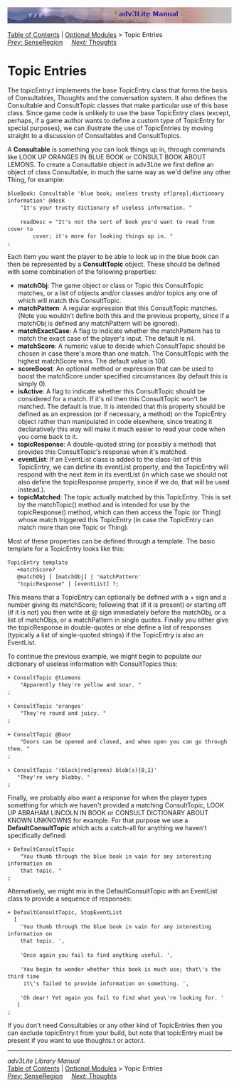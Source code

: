 ---
---
<div class="topbar">

<img src="topbar.jpg" data-border="0" />

</div>

<div class="nav">

<a href="toc.html" class="nav">Table of Contents</a> \|
<a href="optional.html" class="nav">Optional Modules</a> \> Topic
Entries  
<span class="navnp"><a href="senseregion.html" class="nav"><em>Prev:</em> SenseRegion</a>
    <a href="thought.html" class="nav"><em>Next:</em> Thoughts</a>    
</span>

</div>

<div class="main">

# Topic Entries

The topicEntry.t implements the base TopicEntry class that forms the
basis of Consultables, Thoughts and the conversation system. It also
defines the Consultable and ConsultTopic classes that make particular
use of this base class. Since game code is unlikely to use the base
TopicEntry class (except, perhaps, if a game author wants to define a
custom type of TopicEntry for special purposes), we can illustrate the
use of TopicEntries by moving straight to a discussion of Consultables
and ConsultTopics.

A **Consultable** is something you can look things up in, through
commands like LOOK UP ORANGES IN BLUE BOOK or CONSULT BOOK ABOUT LEMONS.
To create a Consultable object in adv3Lite we first define an object of
class Consultable, in much the same way as we'd define any other Thing,
for example:

<div class="code">

    blueBook: Consultable 'blue book; useless trusty of[prep];dictionary information' @desk
        "It's your trusty dictionary of useless information. "
        
        readDesc = "It's not the sort of book you'd want to read from cover to
            cover; it's more for looking things up in. "
    ;

</div>

Each item you want the player to be able to look up in the blue book can
then be represented by a **ConsultTopic** object. These should be
defined with some combination of the following properties:

- **matchObj**: The game object or class or Topic this ConsultTopic
  matches, or a list of objects and/or classes and/or topics any one of
  which will match this ConsultTopic.
- **matchPattern**: A regular expression that this ConsultTopic matches.
  (Note you wouldn't define both this and the previous property, since
  if a matchObj is defined any matchPattern will be ignored).
- **matchExactCase**: A flag to indicate whether the matchPattern has to
  match the exact case of the player's input. The default is nil.
- **matchScore**: A numeric value to decide which ConsultTopic should be
  chosen in case there's more than one match. The ConsultTopic with the
  highest matchScore wins. The default value is 100.
- **scoreBoost**: An optional method or expression that can be used to
  boost the matchScore under specified circumstances (by default this is
  simply 0).
- **isActive**: A flag to indicate whether this ConsultTopic should be
  considered for a match. If it's nil then this ConsultTopic won't be
  matched. The default is true. It is intended that this property should
  be defined as an expression (or if necessary, a method) on the
  TopicEntry object rather than manipulated in code elsewhere, since
  treating it declaratively this way will make it much easier to read
  your code when you come back to it.
- **topicResponse**: A double-quoted string (or possibly a method) that
  provides this ConsultTopic's response when it's matched.
- **eventList**: If an EventList class is added to the class-list of
  this TopicEntry, we can define its eventList property, and the
  TopicEntry will respond with the next item in its eventList (in which
  case we should not also define the topicResponse property, since if we
  do, that will be used instead.).
- **topicMatched**: The topic actually matched by this TopicEntry. This
  is set by the <span class="code">matchTopic()</span> method and is
  intended for use by the <span class="code">topicResponse()</span>
  method, which can then access the Topic (or Thing) whose match
  triggered this TopicEntry (in case the TopicEntry can match more than
  one Topic or Thing).

Most of these properties can be defined through a template. The basic
template for a TopicEntry looks like this:

<div class="code">

    TopicEntry template
       +matchScore?
       @matchObj | [matchObj] | 'matchPattern'
       "topicResponse" | [eventList] ?;

</div>

This means that a TopicEntry can optionally be defined with a + sign and
a number giving its matchScore; following that (if it is present) or
starting off (if it is not) you then write at @ sign immediately before
the matchObj, or a list of matchObjs, or a matchPattern in single
quotes. Finally you either give the topicResponse in double-quotes or
else define a list of responses (typically a list of single-quoted
strings) if the TopicEntry is also an EventList.

To continue the previous example, we might begin to populate our
dictionary of useless information with ConsultTopics thus:

<div class="code">

    + ConsultTopic @tLemons    
        "Apparently they're yellow and sour. "
    ;

    + ConsultTopic 'oranges'
        "They're round and juicy. "
    ;

    + ConsultTopic @Door
        "Doors can be opened and closed, and when open you can go through them. "
    ;

    + ConsultTopic '(black|red|green) blob(s){0,1}'
       "They're very blobby. "   
    ;

</div>

<span id="defaultconsult"></span>

Finally, we probably also want a response for when the player types
something for which we haven't provided a matching ConsultTopic, LOOK UP
ABRAHAM LINCOLN IN BOOK or CONSULT DICTIONARY ABOUT KNOWN UNKNOWNS for
example. For that purpose we use a **DefaultConsultTopic** which acts a
catch-all for anything we haven't specifically defined:

<div class="code">

    + DefaultConsultTopic
        "You thumb through the blue book in vain for any interesting information on
        that topic. "
    ;

</div>

Alternatively, we might mix in the DefaultConsultTopic with an EventList
class to provide a sequence of responses:

<div class="code">

    + DefaultConsultTopic, StopEventList
      [
        'You thumb through the blue book in vain for any interesting information on
        that topic. ',
        
        'Once again you fail to find anything useful. ',
        
        'You begin to wonder whether this book is much use; that\'s the third time
         it\'s failed to provide information on something. ',
         
        'Oh dear! Yet again you fail to find what you\'re looking for. '    
       ]
    ;

</div>

If you don't need Consultables or any other kind of TopicEntries then
you can exclude topicEntry.t from your build, but note that topicEntry
must be present if you want to use thoughts.t or actor.t.

------------------------------------------------------------------------

<div class="navb">

*adv3Lite Library Manual*  
<a href="toc.html" class="nav">Table of Contents</a> \|
<a href="optional.html" class="nav">Optional Modules</a> \> Yopic
Entries  
<span class="navnp"><a href="senseregion.html" class="nav"><em>Prev:</em> SenseRegion</a>
    <a href="thought.html" class="nav"><em>Next:</em> Thoughts</a>    
</span>

</div>

</div>

